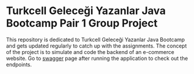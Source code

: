# Turkcell Geleceği Yazanlar Java Bootcamp Pair 1 Group Project
This repository is dedicated to Turkcell Geleceği Yazanlar Java Bootcamp and gets updated regularly to catch up with the assignments. The concept of the project is to simulate and code the backend of an e-commerce website. Go
to [swagger](http://localhost:8080/swagger-ui/index.html#/) page after running the application to check out the
endpoints.
